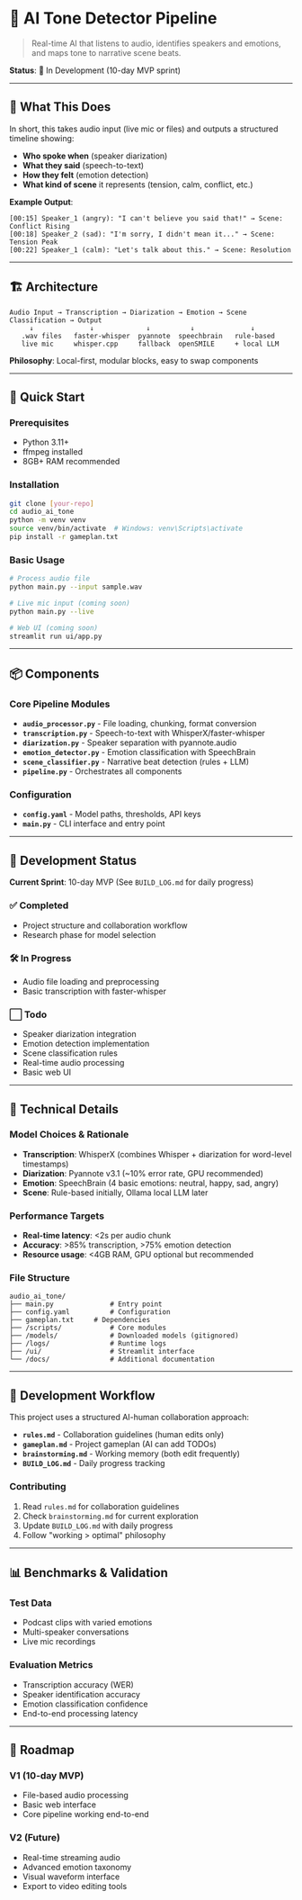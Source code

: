 # 🎤 AI Tone Detector Pipeline

> Real-time AI that listens to audio, identifies speakers and emotions, and maps tone to narrative scene beats.

**Status**: 🚧 In Development (10-day MVP sprint)

---

## 🎯 What This Does

In short, this takes audio input (live mic or files) and outputs a structured timeline showing:
- **Who spoke when** (speaker diarization)
- **What they said** (speech-to-text) 
- **How they felt** (emotion detection)
- **What kind of scene** it represents (tension, calm, conflict, etc.)

**Example Output**:
```
[00:15] Speaker_1 (angry): "I can't believe you said that!" → Scene: Conflict Rising
[00:18] Speaker_2 (sad): "I'm sorry, I didn't mean it..." → Scene: Tension Peak
[00:22] Speaker_1 (calm): "Let's talk about this." → Scene: Resolution
```

---

## 🏗️ Architecture

```
Audio Input → Transcription → Diarization → Emotion → Scene Classification → Output
     ↓              ↓             ↓          ↓              ↓
   .wav files   faster-whisper  pyannote  speechbrain   rule-based
   live mic     whisper.cpp     fallback  openSMILE     + local LLM
```

**Philosophy**: Local-first, modular blocks, easy to swap components

---

## 🚀 Quick Start

### Prerequisites
- Python 3.11+
- ffmpeg installed
- 8GB+ RAM recommended

### Installation
```bash
git clone [your-repo]
cd audio_ai_tone
python -m venv venv
source venv/bin/activate  # Windows: venv\Scripts\activate
pip install -r gameplan.txt
```

### Basic Usage
```bash
# Process audio file
python main.py --input sample.wav

# Live mic input (coming soon)
python main.py --live

# Web UI (coming soon)
streamlit run ui/app.py
```

---

## 📦 Components

### Core Pipeline Modules
- **`audio_processor.py`** - File loading, chunking, format conversion
- **`transcription.py`** - Speech-to-text with WhisperX/faster-whisper
- **`diarization.py`** - Speaker separation with pyannote.audio
- **`emotion_detector.py`** - Emotion classification with SpeechBrain
- **`scene_classifier.py`** - Narrative beat detection (rules + LLM)
- **`pipeline.py`** - Orchestrates all components

### Configuration
- **`config.yaml`** - Model paths, thresholds, API keys
- **`main.py`** - CLI interface and entry point

---

## 🧪 Development Status

**Current Sprint**: 10-day MVP (See `BUILD_LOG.md` for daily progress)

### ✅ Completed
- Project structure and collaboration workflow
- Research phase for model selection

### 🛠️ In Progress  
- Audio file loading and preprocessing
- Basic transcription with faster-whisper

### ⬜ Todo
- Speaker diarization integration
- Emotion detection implementation
- Scene classification rules
- Real-time audio processing
- Basic web UI

---

## 🔧 Technical Details

### Model Choices & Rationale
- **Transcription**: WhisperX (combines Whisper + diarization for word-level timestamps)
- **Diarization**: Pyannote v3.1 (~10% error rate, GPU recommended)
- **Emotion**: SpeechBrain (4 basic emotions: neutral, happy, sad, angry)
- **Scene**: Rule-based initially, Ollama local LLM later

### Performance Targets
- **Real-time latency**: <2s per audio chunk
- **Accuracy**: >85% transcription, >75% emotion detection
- **Resource usage**: <4GB RAM, GPU optional but recommended

### File Structure
```
audio_ai_tone/
├── main.py              # Entry point
├── config.yaml          # Configuration
├── gameplan.txt     # Dependencies
├── /scripts/            # Core modules
├── /models/             # Downloaded models (gitignored)
├── /logs/               # Runtime logs
├── /ui/                 # Streamlit interface
└── /docs/               # Additional documentation
```

---

## 🤝 Development Workflow

This project uses a structured AI-human collaboration approach:

- **`rules.md`** - Collaboration guidelines (human edits only)
- **`gameplan.md`** - Project gameplan (AI can add TODOs)  
- **`brainstorming.md`** - Working memory (both edit frequently)
- **`BUILD_LOG.md`** - Daily progress tracking

### Contributing
1. Read `rules.md` for collaboration guidelines
2. Check `brainstorming.md` for current exploration
3. Update `BUILD_LOG.md` with daily progress
4. Follow "working > optimal" philosophy

---

## 📊 Benchmarks & Validation

### Test Data
- Podcast clips with varied emotions
- Multi-speaker conversations  
- Live mic recordings

### Evaluation Metrics
- Transcription accuracy (WER)
- Speaker identification accuracy
- Emotion classification confidence
- End-to-end processing latency

---

## 🔮 Roadmap

### V1 (10-day MVP)
- File-based audio processing
- Basic web interface
- Core pipeline working end-to-end

### V2 (Future)
- Real-time streaming audio
- Advanced emotion taxonomy
- Visual waveform interface
- Export to video editing tools

